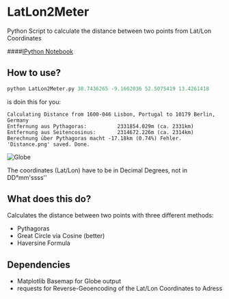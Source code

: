 LatLon2Meter
=================

Python Script to calculate the distance between two points from Lat/Lon Coordinates

####[IPython Notebook](http://nbviewer.ipython.org/github/balzer82/LatLon2Meter/blob/master/LatLon2Meter.ipynb?create=1)

## How to use?

```python
python LatLon2Meter.py 38.7436265 -9.1602036 52.5075419 13.4261418
```
is doin this for you:

```
Calculating Distance from 1600-046 Lisbon, Portugal to 10179 Berlin, Germany
Entfernung aus Pythagoras:		    2331854.029m (ca. 2331km)
Entfernung aus Seitencosinus:		2314672.226m (ca. 2314km)
Berechnung über Pythagoras macht -17.18km (0.74%) Fehler.
'Distance.png' saved. Done.
```

![Globe](https://raw.github.com/balzer82/LatLon2Meter/master/Distance.png)

The coordinates (Lat/Lon) have to be in Decimal Degrees, not in DD°mm'ssss''

## What does this do?

Calculates the distance between two points with three different methods:
* Pythagoras
* Great Circle via Cosine (better)
* Haversine Formula

## Dependencies

* Matplotlib Basemap for Globe output
* requests for Reverse-Geoencoding of the Lat/Lon Coordinates to Adress
